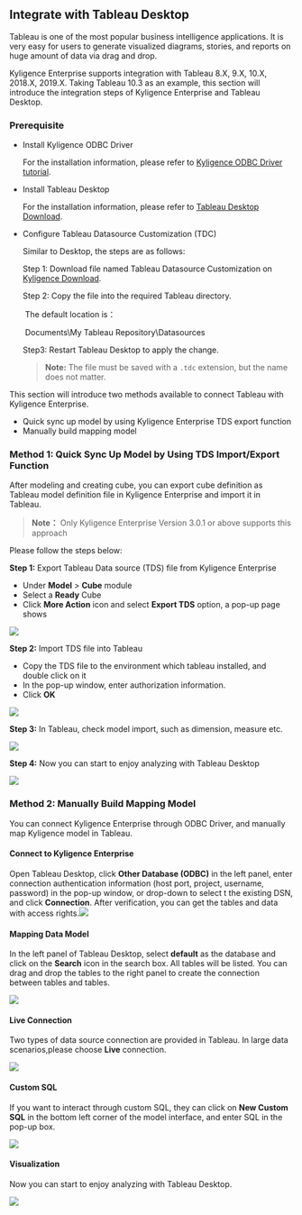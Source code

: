 ## Integrate with Tableau Desktop

Tableau is one of the most popular business intelligence applications. It is very easy for users to generate visualized diagrams, stories, and reports on huge amount of data via drag and drop.

Kyligence Enterprise supports integration with Tableau 8.X, 9.X, 10.X, 2018.X, 2019.X. Taking Tableau 10.3 as an example, this section will introduce the integration steps of Kyligence Enterprise and Tableau Desktop.

### Prerequisite

- Install Kyligence ODBC Driver

  For the installation information, please refer to [Kyligence ODBC Driver tutorial](../../driver/odbc/README.md).

- Install  Tableau Desktop

  For the installation information, please refer to [Tableau Desktop Download](https://www.tableau.com/products/desktop/download).

- Configure Tableau Datasource Customization (TDC) 

  Similar to Desktop, the steps are as follows:

  Step 1: Download file named Tableau Datasource Customization on [Kyligence Download](http://download.kyligence.io/#/addons).

  Step 2: Copy the file into the required Tableau directory. 

  ​             The default location is： 

  ​             Documents\My Tableau Repository\Datasources
  
  Step3: Restart Tableau Desktop to apply the change.
  
  > **Note:** The file must be saved with a `.tdc` extension, but the name does not matter.

This section will introduce two methods available to connect Tableau with Kyligence Enterprise.

- Quick sync up model by using Kyligence Enterprise TDS export function
- Manually build mapping model 

### Method 1: Quick Sync Up Model by Using TDS Import/Export Function

After modeling and creating cube, you can export cube definition as Tableau model definition file in Kyligence Enterprise and import it in Tableau. 

> **Note：** Only Kyligence Enterprise Version 3.0.1 or above supports this approach

Please follow the steps below:

**Step 1:** Export Tableau Data source (TDS) file from Kyligence Enterprise

- Under **Model** > **Cube** module
- Select a **Ready** Cube
- Click **More Action** icon and select **Export TDS** option, a pop-up page shows

![](../../images/tableau_desktop/1_Export_TDS.png)

**Step 2:** Import TDS file into Tableau

- Copy the TDS file to the environment which tableau installed, and double click on it
- In the pop-up window, enter authorization information.
- Click **OK** 

![](../../images/tableau_desktop/2_Connect_Information.png)

**Step 3:** In Tableau, check model import, such as dimension, measure etc.

![](../../images/tableau_desktop/3_Review_Dimension_Measure.png)

**Step 4:** Now you can start to enjoy analyzing with Tableau Desktop

![](../../images/tableau_desktop/4_Charts.png)

### Method 2: Manually Build Mapping Model

You can connect Kyligence Enterprise through ODBC Driver, and manually map Kyligence model in Tableau.

#### Connect to Kyligence Enterprise

Open Tableau Desktop, click **Other Database (ODBC)** in the left panel, enter connection authentication information (host port, project, username, password) in the pop-up window, or drop-down to select t the existing DSN, and click **Connection**. After verification, you can get the tables and data with access rights.![](../../images/tableau_desktop/5_ODBC.png)

#### Mapping Data Model

In the left panel of Tableau Desktop, select **default** as the database and click on the **Search** icon in the search box. All tables will be listed. You can drag and drop the tables to the right panel to create the connection between tables and tables.

![](../../images/tableau_desktop/6_MODEL.png)

#### Live Connection

Two types of data source connection are provided in Tableau. In large data scenarios,please choose **Live** connection.

![](../../images/tableau_desktop/7_LIVE.png)

#### Custom SQL

If you want to interact through custom SQL, they can click on **New Custom SQL** in the bottom left corner of the model interface, and enter SQL in the pop-up box.

![](../../images/tableau_desktop/8_Custom_SQL.png)

#### Visualization

Now you can start to enjoy analyzing with Tableau Desktop.

![](../../images/tableau_desktop/4_Charts.png)



